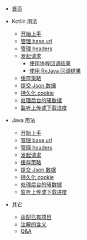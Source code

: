 * [首页](/)

* Kotlin 用法
    * [开始上手](/getstart)
    * [管理 base url](/baseurl)
    * [管理 headers](/headers)
    * [发起请求](/request?id=发起请求)
        * [使用协程回调结果](/request?id=协程回调)
        * [使用 RxJava 回调结果](/request?id=rxjava-回调)
    * [缓存策略](/cache)
    * [提交 Json 数据](/json)
    * [持久化 cookie](/cookie)
    * [处理后台的骚数据](/response)
    * [监听上传或下载进度](/progress)

* Java 用法
    * [开始上手](/java/getstart)
    * [管理 base url](/java/baseurl)
    * [管理 headers](/java/headers)
    * [发起请求](/java/request)
    * [缓存策略](/java/cache)
    * [提交 Json 数据](/java/json)
    * [持久化 cookie](/java/cookie)
    * [处理后台的骚数据](/java/response)
    * [监听上传或下载进度](/java/progress)

* 其它
    * [适配已有项目](/adapt)
    * [注解的含义](annotations.md)
    * [Q&A](q&a)